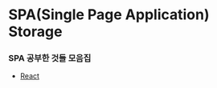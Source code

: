 # SPA(Single Page Application) Storage

### SPA 공부한 것들 모음집

-   [React](https://github.com/HanHyunsoo/SPA-Storage/tree/main/React)
